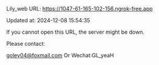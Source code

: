 Lily_web URL: https://1047-61-165-102-156.ngrok-free.app

Updated at: 2024-12-08 15:54:35

If you cannot open this URL, the server might be down.

Please contact: 

goley04@foxmail.com Or Wechat:GL_yeaH